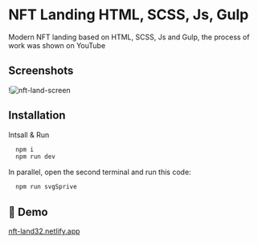 # NFT Landing HTML, SCSS, Js, Gulp

Modern NFT landing based on HTML, SCSS, Js and Gulp, the process of work was shown on YouTube
## Screenshots

!![nft-land-screen](https://user-images.githubusercontent.com/107246526/226020328-f9c25cbf-8b94-49c8-909a-57d49e1e2479.jpeg)

## Installation

Intsall & Run
```bash
  npm i
  npm run dev
```

In parallel, open the second terminal and run this code:

```bash
  npm run svgSprive
```
## 🔗 Demo
[nft-land32.netlify.app](https://nft-land32.netlify.app/)
